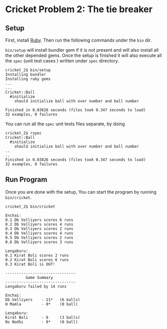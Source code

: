 # Cricket Problem 2: The tie breaker


## Setup

First, install [Ruby](https://www.ruby-lang.org/en/documentation/installation/). Then run the following commands under the `bin` dir.

`bin/setup` will install bundler gem if it is not present and will also install all the other depended gems. 
Once the setup is finished it will also execute all the `spec` (unit test cases ) written under `spec` directory.

```
cricket_2$ bin/setup 
Installing bundler
Installing ruby gems
...
...
Cricket::Ball
  #initialize
    should initialize ball with over number and ball number

Finished in 0.03826 seconds (files took 0.347 seconds to load)
32 examples, 0 failures
```

You can run all the `spec` unit tests files separate, by doing

```
cricket_2$ rspec
Cricket::Ball
  #initialize
    should initialize ball with over number and ball number
..
..
Finished in 0.03826 seconds (files took 0.347 seconds to load)
32 examples, 0 failures
``` 


## Run Program

Once you are done with the setup, You can start the program by running `bin/cricket`. 

```
cricket_2$ bin/cricket 

Enchai:
0.1 Db Velliyers scores 6 runs
0.2 Db Velliyers scores 4 runs
0.3 Db Velliyers scores 2 runs
0.4 Db Velliyers scores 4 runs
0.5 Db Velliyers scores 2 runs
0.6 Db Velliyers scores 3 runs

Lengaburu:
0.1 Kirat Boli scores 2 runs
0.2 Kirat Boli scores 6 runs
0.3 Kirat Boli is OUT!

-------------------------------
         Game Summary
-------------------------------
Lengaburu failed by 14 runs

Enchai:
Db Velliyers 	- 21* 	(6 balls)
H Mamla 	 	- 0* 	(0 ball)

Lengaburu:
Kirat Boli 	 	- 8 	(3 balls)
Ns Nodhi 	 	- 0* 	(0 ball)
```


